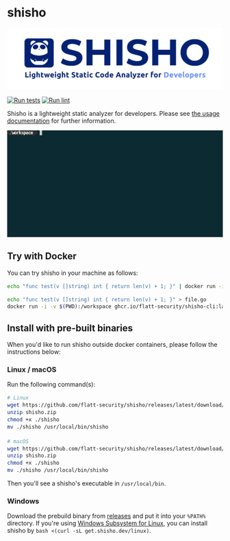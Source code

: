 # shisho

![shisho](./docs/public/images/header.png)

[![Run tests](https://github.com/flatt-security/shisho/actions/workflows/test.yml/badge.svg?branch=main)](https://github.com/flatt-security/shisho/actions/workflows/test.yml) [![Run lint](https://github.com/flatt-security/shisho/actions/workflows/lint.yml/badge.svg?branch=main)](https://github.com/flatt-security/shisho/actions/workflows/lint.yml)

Shisho is a lightweight static analyzer for developers. Please see [the usage documentation](https://docs.shisho.dev) for further information.

![demo](./docs/content/images/shisho-demo.gif)

## Try with Docker

You can try shisho in your machine as follows:

```sh
echo "func test(v []string) int { return len(v) + 1; }" | docker run -i ghcr.io/flatt-security/shisho-cli:latest find "len(:[...])" --lang=go
```

```sh
echo "func test(v []string) int { return len(v) + 1; }" > file.go
docker run -i -v $(PWD):/workspace ghcr.io/flatt-security/shisho-cli:latest find "len(:[...])" --lang=go /workspace/file.go
```

## Install with pre-built binaries

When you'd like to run shisho outside docker containers, please follow the instructions below:

### Linux / macOS

Run the following command(s):

```sh
# Linux
wget https://github.com/flatt-security/shisho/releases/latest/download/build-x86_64-unknown-linux-gnu.zip -O shisho.zip
unzip shisho.zip
chmod +x ./shisho
mv ./shisho /usr/local/bin/shisho

# macOS
wget https://github.com/flatt-security/shisho/releases/latest/download/build-x86_64-apple-darwin.zip -O shisho.zip
unzip shisho.zip
chmod +x ./shisho
mv ./shisho /usr/local/bin/shisho
```

Then you'll see a shisho's executable in `/usr/local/bin`.

### Windows

Download the prebuild binary from [releases](https://github.com/flatt-security/shisho/releases) and put it into your `%PATH%` directory.
If you're using [Windows Subsystem for Linux](https://docs.microsoft.com/en-us/windows/wsl/install-win10), you can install shisho by `bash <(curl -sL get.shisho.dev/linux)`.
